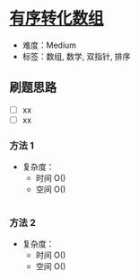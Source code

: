 # [有序转化数组](https://leetcode-cn.com/problems/sort-transformed-array/)

- 难度：Medium
- 标签：数组, 数学, 双指针, 排序

## 刷题思路

- [ ] xx
- [ ] xx

### 方法 1

- 复杂度：
    - 时间 O()
    - 空间 O()

``` js

```

### 方法 2

- 复杂度：
    - 时间 O()
    - 空间 O()

``` js

```
